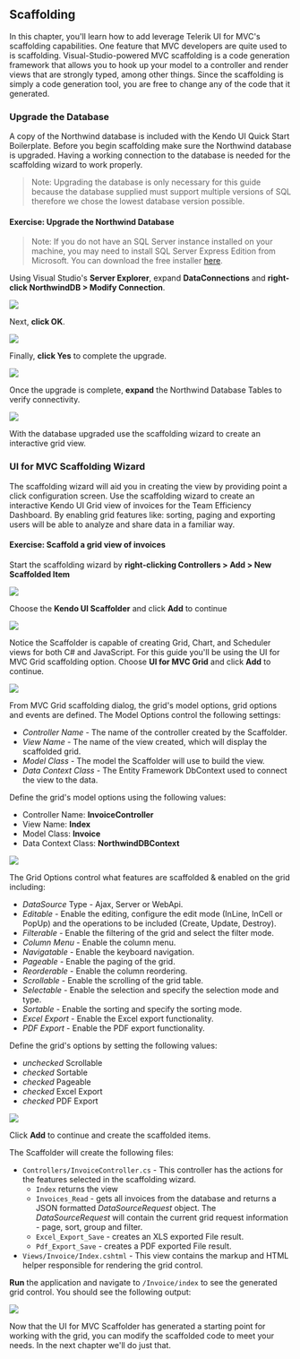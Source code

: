 ## Scaffolding

In this chapter, you'll learn how to add leverage Telerik UI for MVC's scaffolding capabilities. One feature that MVC developers are quite used to is scaffolding. Visual-Studio-powered MVC scaffolding is a code generation framework that allows you to hook up your model to a controller and render views that are strongly typed, among other things. Since the scaffolding is simply a code generation tool, you are free to change any of the code that it generated.

### Upgrade the Database

A copy of the Northwind database is included with the Kendo UI Quick Start Boilerplate. Before you begin scaffolding make sure the Northwind database is upgraded.  Having a working connection to the database is needed for the scaffolding wizard to work properly.

> Note: Upgrading the database is only necessary for this guide because the database supplied must support multiple versions of SQL therefore we chose the lowest database version possible.

<h4 class="exercise-start">
    <b>Exercise</b>: Upgrade the Northwind Database
</h4>

> Note: If you do not have an SQL Server instance installed on your machine, you may need to install SQL Server Express Edition from Microsoft. You can download the free installer [here](http://www.microsoft.com/en-us/server-cloud/products/sql-server-editions/sql-server-express.aspx).

Using Visual Studio's **Server Explorer**, expand **DataConnections** and **right-click NorthwindDB > Modify Connection**.

![](images/chapter3/upgrade-db-1.jpg)

Next, **click OK**.

![](images/chapter3/upgrade-db-2.jpg)

Finally, **click Yes** to complete the upgrade.

![](images/chapter3/upgrade-db-3.jpg)

Once the upgrade is complete, **expand** the Northwind Database Tables to verify connectivity.

![](images/chapter3/upgrade-db-4.jpg)

<div class="exercise-end"></div>

With the database upgraded use the scaffolding wizard to create an interactive grid view.

### UI for MVC Scaffolding Wizard

The scaffolding wizard will aid you in creating the view by providing point a click configuration screen. Use the scaffolding wizard to create an interactive Kendo UI Grid view of invoices for the Team Efficiency Dashboard. By enabling grid features like: sorting, paging and exporting users will be able to analyze and share data in a familiar way.

<h4 class="exercise-start">
    <b>Exercise</b>: Scaffold a grid view of invoices
</h4>

Start the scaffolding wizard by **right-clicking Controllers > Add > New Scaffolded Item**

![](images/chapter3/scaffold-1.jpg)

Choose the **Kendo UI Scaffolder** and click **Add** to continue

![](images/chapter3/scaffold-2.jpg)

Notice the Scaffolder is capable of creating Grid, Chart, and Scheduler views for both C# and JavaScript. For this guide you'll be using the UI for MVC Grid scaffolding option. Choose **UI for MVC Grid** and click **Add** to continue.

![](images/chapter3/scaffold-3.jpg)

From MVC Grid scaffolding dialog, the grid's model options, grid options and events are defined. The Model Options control the following settings:

- *Controller Name* - The name of the controller created by the Scaffolder.
- *View Name* - The name of the view created, which will display the scaffolded grid.
- *Model Class* - The model the Scaffolder will use to build the view.
- *Data Context Class* - The Entity Framework DbContext used to connect the view to the data.

Define the grid's model options using the following values:

- Controller Name: **InvoiceController**
- View Name: **Index**
- Model Class: **Invoice**
- Data Context Class: **NorthwindDBContext**

![](images/chapter3/scaffold-4.jpg)

The Grid Options control what features are scaffolded & enabled on the grid including:

- *DataSource* Type - Ajax, Server or WebApi.
- *Editable* - Enable the editing, configure the edit mode (InLine, InCell or PopUp) and the operations to be included (Create, Update, Destroy).
- *Filterable* - Enable the filtering of the grid and select the filter mode.
- *Column Menu* - Enable the column menu.
- *Navigatable* - Enable the keyboard navigation.
- *Pageable* - Enable the paging of the grid.
- *Reorderable* - Enable the column reordering.
- *Scrollable* - Enable the scrolling of the grid table.
- *Selectable* - Enable the selection and specify the selection mode and type.
- *Sortable* - Enable the sorting and specify the sorting mode.
- *Excel Export* - Enable the Excel export functionality.
- *PDF Export* - Enable the PDF export functionality.

Define the grid's options by setting the following values:

- *unchecked* Scrollable
- *checked* Sortable
- *checked* Pageable
- *checked* Excel Export
- *checked* PDF Export

![](images/chapter3/scaffold-5.jpg)

Click **Add** to continue and create the scaffolded items.

The Scaffolder will create the following files:

- `Controllers/InvoiceController.cs` - This controller has the actions for the features selected in the scaffolding wizard.
    - `Index` returns the view
    - `Invoices_Read` - gets all invoices from the database and returns a JSON formatted *DataSourceRequest* object. The *DataSourceRequest* will contain the current grid request information - page, sort, group and filter.
    - `Excel_Export_Save` - creates an XLS exported File result.
    - `Pdf_Export_Save` - creates a PDF exported File result.
- `Views/Invoice/Index.cshtml` - This view contains the markup and HTML helper responsible for rendering the grid control.

**Run** the application and navigate to `/Invoice/index` to see the generated grid control. You should see the following output:

![](images/chapter3/invoices-grid.jpg)

<div class="exercise-end"></div>

Now that the UI for MVC Scaffolder has generated a starting point for working with the grid, you can modify the scaffolded code to meet your needs. In the next chapter we'll do just that.

